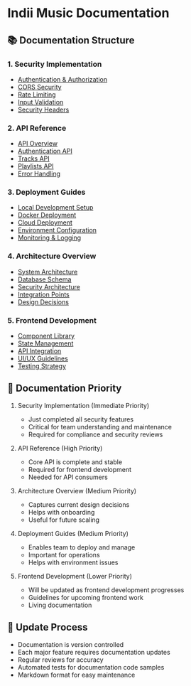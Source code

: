 # Indii Music Documentation

## 📚 Documentation Structure

### 1. Security Implementation
- [Authentication & Authorization](security/auth.md)
- [CORS Security](security/cors.md)
- [Rate Limiting](security/rate-limiting.md)
- [Input Validation](security/input-validation.md)
- [Security Headers](security/security-headers.md)

### 2. API Reference
- [API Overview](api/overview.md)
- [Authentication API](api/auth-api.md)
- [Tracks API](api/tracks-api.md)
- [Playlists API](api/playlists-api.md)
- [Error Handling](api/error-handling.md)

### 3. Deployment Guides
- [Local Development Setup](deployment/local-setup.md)
- [Docker Deployment](deployment/docker.md)
- [Cloud Deployment](deployment/cloud.md)
- [Environment Configuration](deployment/environment.md)
- [Monitoring & Logging](deployment/monitoring.md)

### 4. Architecture Overview
- [System Architecture](architecture/system-overview.md)
- [Database Schema](architecture/database-schema.md)
- [Security Architecture](architecture/security.md)
- [Integration Points](architecture/integrations.md)
- [Design Decisions](architecture/decisions.md)

### 5. Frontend Development
- [Component Library](frontend/components.md)
- [State Management](frontend/state.md)
- [API Integration](frontend/api-integration.md)
- [UI/UX Guidelines](frontend/ui-guidelines.md)
- [Testing Strategy](frontend/testing.md)

## 📅 Documentation Priority

1. Security Implementation (Immediate Priority)
   - Just completed all security features
   - Critical for team understanding and maintenance
   - Required for compliance and security reviews

2. API Reference (High Priority)
   - Core API is complete and stable
   - Required for frontend development
   - Needed for API consumers

3. Architecture Overview (Medium Priority)
   - Captures current design decisions
   - Helps with onboarding
   - Useful for future scaling

4. Deployment Guides (Medium Priority)
   - Enables team to deploy and manage
   - Important for operations
   - Helps with environment issues

5. Frontend Development (Lower Priority)
   - Will be updated as frontend development progresses
   - Guidelines for upcoming frontend work
   - Living documentation

## 🔄 Update Process

- Documentation is version controlled
- Each major feature requires documentation updates
- Regular reviews for accuracy
- Automated tests for documentation code samples
- Markdown format for easy maintenance

